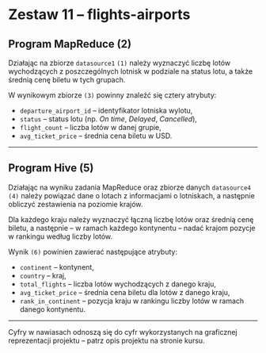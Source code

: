 # Zestaw 11 – flights-airports  

## Program MapReduce (2)  

Działając na zbiorze `datasource1` `(1)` należy wyznaczyć liczbę lotów wychodzących z poszczególnych lotnisk w podziale na status lotu, a także średnią cenę biletu w tych grupach.  

W wynikowym zbiorze `(3)` powinny znaleźć się cztery atrybuty:  

* `departure_airport_id` – identyfikator lotniska wylotu,  
* `status` – status lotu (np. *On time*, *Delayed*, *Cancelled*),  
* `flight_count` – liczba lotów w danej grupie,  
* `avg_ticket_price` – średnia cena biletu w USD.  

---

## Program Hive (5)  

Działając na wyniku zadania MapReduce oraz zbiorze danych `datasource4` `(4)` należy powiązać dane o lotach z informacjami o lotniskach, a następnie obliczyć zestawienia na poziomie krajów.  

Dla każdego kraju należy wyznaczyć łączną liczbę lotów oraz średnią cenę biletu, a następnie – w ramach każdego kontynentu – nadać krajom pozycje w rankingu według liczby lotów.  

Wynik `(6)` powinien zawierać następujące atrybuty:  

* `continent` – kontynent,  
* `country` – kraj,  
* `total_flights` – liczba lotów wychodzących z danego kraju,  
* `avg_ticket_price` – średnia cena biletu dla lotów z danego kraju,  
* `rank_in_continent` – pozycja kraju w rankingu liczby lotów w ramach danego kontynentu.  

---

Cyfry w nawiasach odnoszą się do cyfr wykorzystanych na graficznej reprezentacji projektu – patrz opis projektu na stronie kursu.